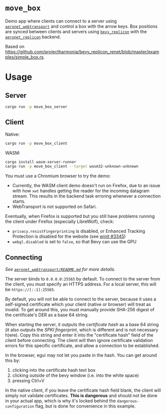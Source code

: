 # `move_box`

Demo app where clients can connect to a server using [`aeronet_webtransport`] and control a box with
the arrow keys. Box positions are synced between clients and servers using [`bevy_replicon`] with
the [`aeronet_replicon`] backend.

Based on <https://github.com/projectharmonia/bevy_replicon_renet/blob/master/examples/simple_box.rs>.

# Usage

## Server

```sh
cargo run -p move_box_server
```

## Client

Native:

```sh
cargo run -p move_box_client
```

WASM:

```sh
cargo install wasm-server-runner
cargo run -p move_box_client --target wasm32-unknown-unknown
```

You must use a Chromium browser to try the demo:
- Currently, the WASM client demo doesn't run on Firefox, due to an issue with how `xwt` handles
  getting the reader for the incoming datagram stream. This results in the backend task erroring
  whenever a connection starts.
- WebTransport is not supported on Safari.

Eventually, when Firefox is supported but you still have problems running the client under Firefox
(especially LibreWolf), check:
- `privacy.resistFingerprinting` is disabled, or Enhanced Tracking Protection is disabled for the
  website (see [winit #3345](https://github.com/rust-windowing/winit/issues/3345))
- `webgl.disabled` is set to `false`, so that Bevy can use the GPU

## Connecting

*See [`aeronet_webtransport/README.md`] for more details.*

The server binds to `0.0.0.0:25565` by default. To connect to the server from the client, you must
specify an HTTPS address. For a local server, this will be `https://[::1]:25565`.

By default, you will not be able to connect to the server, because it uses a self-signed certificate
which your client (native or browser) will treat as invalid. To get around this, you must manually
provide SHA-256 digest of the certificate's DER as a base 64 string.

When starting the server, it outputs the *certificate hash* as a base 64 string (it also outputs the
*SPKI fingerprint*, which is different and is not necessary h)ere). Copy this string and enter it
into the "certificate hash" field of the client before connecting. The client will then ignore
certificate validation errors for this specific certificate, and allow a connection to be
established.

In the browser, egui may not let you paste in the hash. You can get around this by:
1. clicking into the certificate hash text box
2. clicking outside of the bevy window (i.e. into the white space)
3. pressing Ctrl+V

In the native client, if you leave the certificate hash field blank, the client will simply not
validate certificates. **This is dangerous** and should not be done in your actual app, which is why
it's locked behind the `dangerous-configuration` flag, but is done for convenience in this example.

[`aeronet_webtransport`]: https://docs.rs/aeronet_webtransport
[`bevy_replicon`]: https://docs.rs/bevy_replicon
[`aeronet_replicon`]: https://docs.rs/aeronet_replicon
[`aeronet_webtransport/README.md`]: ../../crates/aeronet_webtransport/README.md
